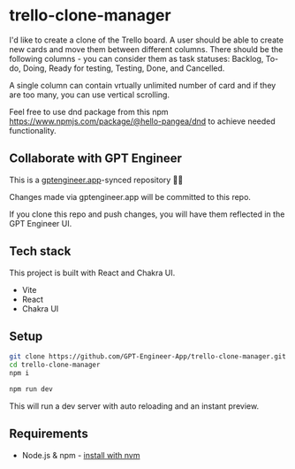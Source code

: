 # trello-clone-manager

I'd like to create a clone of the Trello board. A user should be able to create new cards and move them between different columns. There should be the following columns - you can consider them as task statuses: Backlog, To-do, Doing, Ready for testing, Testing, Done, and Cancelled. 

A single column can contain vrtually unlimited number of card and if they are too many, you can use vertical scrolling.

Feel free to use dnd package from this npm https://www.npmjs.com/package/@hello-pangea/dnd to achieve needed functionality.

## Collaborate with GPT Engineer

This is a [gptengineer.app](https://gptengineer.app)-synced repository 🌟🤖

Changes made via gptengineer.app will be committed to this repo.

If you clone this repo and push changes, you will have them reflected in the GPT Engineer UI.

## Tech stack

This project is built with React and Chakra UI.

- Vite
- React
- Chakra UI

## Setup

```sh
git clone https://github.com/GPT-Engineer-App/trello-clone-manager.git
cd trello-clone-manager
npm i
```

```sh
npm run dev
```

This will run a dev server with auto reloading and an instant preview.

## Requirements

- Node.js & npm - [install with nvm](https://github.com/nvm-sh/nvm#installing-and-updating)
